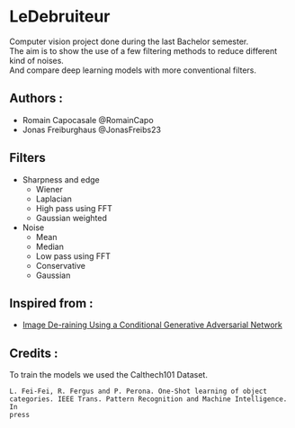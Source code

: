 # LeDebruiteur

Computer vision project done during the last Bachelor semester.  
The aim is to show the use of a few filtering methods to reduce different kind of noises.  
And compare deep learning models with more conventional filters.

## Authors :

* Romain Capocasale @RomainCapo
* Jonas Freiburghaus @JonasFreibs23

## Filters

* Sharpness and edge
  * Wiener
  * Laplacian
  * High pass using FFT
  * Gaussian weighted
* Noise
  * Mean
  * Median
  * Low pass using FFT
  * Conservative
  * Gaussian

## Inspired from :

* [Image De-raining Using a Conditional Generative Adversarial Network](https://arxiv.org/pdf/1701.05957.pdf)

## Credits :

To train the models we used the Calthech101 Dataset.

```
L. Fei-Fei, R. Fergus and P. Perona. One-Shot learning of object
categories. IEEE Trans. Pattern Recognition and Machine Intelligence. In
press
```
